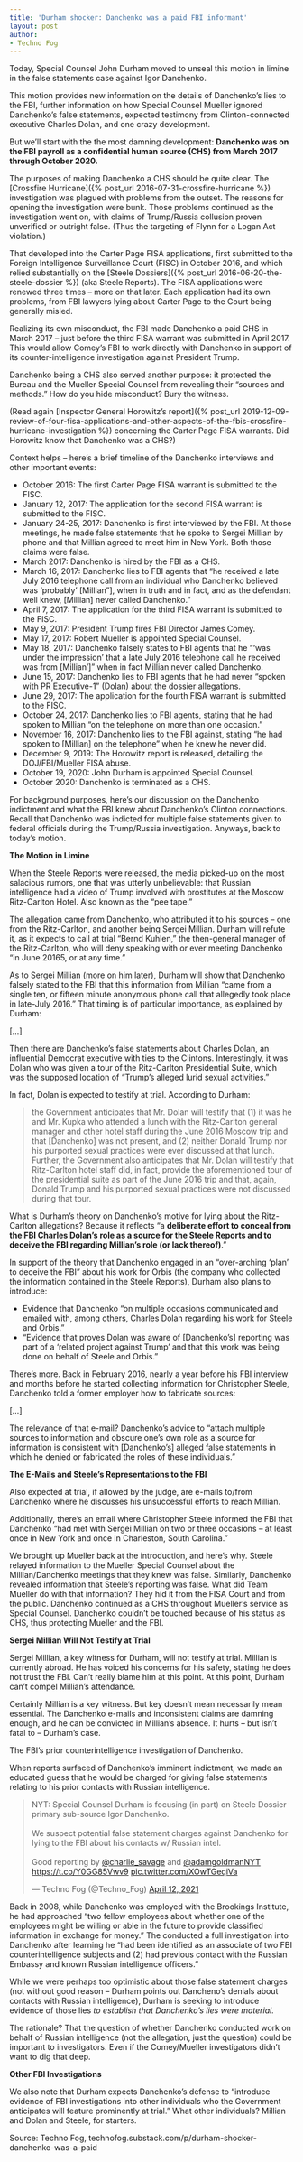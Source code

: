 ```yaml
---
title: 'Durham shocker: Danchenko was a paid FBI informant'
layout: post
author:
- Techno Fog
---
```


Today, Special Counsel John Durham moved to unseal this motion in limine in the false statements case against Igor Danchenko.

This motion provides new information on the details of Danchenko’s lies to the FBI, further information on how Special Counsel Mueller ignored Danchenko’s false statements, expected testimony from Clinton-connected executive Charles Dolan, and one crazy development.

But we’ll start with the the most damning development: **Danchenko was on the FBI payroll as a confidential human source (CHS) from March 2017 through October 2020.**

The purposes of making Danchenko a CHS should be quite clear. The [Crossfire Hurricane]({% post_url 2016-07-31-crossfire-hurricane %}) investigation was plagued with problems from the outset. The reasons for opening the investigation were bunk. Those problems continued as the investigation went on, with claims of Trump/Russia collusion proven unverified or outright false. (Thus the targeting of Flynn for a Logan Act violation.)

That developed into the Carter Page FISA applications, first submitted to the Foreign Intelligence Surveillance Court (FISC) in October 2016, and which relied substantially on the [Steele Dossiers]({% post_url 2016-06-20-the-steele-dossier %}) (aka Steele Reports). The FISA applications were renewed three times – more on that later. Each application had its own problems, from FBI lawyers lying about Carter Page to the Court being generally misled.

Realizing its own misconduct, the FBI made Danchenko a paid CHS in March 2017 – just before the third FISA warrant was submitted in April 2017. This would allow Comey’s FBI to work directly with Danchenko in support of its counter-intelligence investigation against President Trump.

Danchenko being a CHS also served another purpose: it protected the Bureau and the Mueller Special Counsel from revealing their “sources and methods.” How do you hide misconduct? Bury the witness.

(Read again [Inspector General Horowitz’s report]({% post_url 2019-12-09-review-of-four-fisa-applications-and-other-aspects-of-the-fbis-crossfire-hurricane-investigation %}) concerning the Carter Page FISA warrants. Did Horowitz know that Danchenko was a CHS?)

Context helps – here’s a brief timeline of the Danchenko interviews and other important events:

- October 2016: The first Carter Page FISA warrant is submitted to the FISC.
- January 12, 2017: The application for the second FISA warrant is submitted to the FISC.
- January 24-25, 2017: Danchenko is first interviewed by the FBI. At those meetings, he made false statements that he spoke to Sergei Millian by phone and that Millian agreed to meet him in New York. Both those claims were false.
- March 2017: Danchenko is hired by the FBI as a CHS.
- March 16, 2017: Danchenko lies to FBI agents that “he received a late July 2016 telephone call from an individual who Danchenko believed was ‘probably’ [Millian”], when in truth and in fact, and as the defendant well knew, [Millian] never called Danchenko.”
- April 7, 2017: The application for the third FISA warrant is submitted to the FISC.
- May 9, 2017: President Trump fires FBI Director James Comey.
- May 17, 2017: Robert Mueller is appointed Special Counsel.
- May 18, 2017: Danchenko falsely states to FBI agents that he “‘was under the impression’ that a late July 2016 telephone call he received was from [Millian’]” when in fact Millian never called Danchenko.
- June 15, 2017: Danchenko lies to FBI agents that he had never “spoken with PR Executive-1” (Dolan) about the dossier allegations.
- June 29, 2017: The application for the fourth FISA warrant is submitted to the FISC.
- October 24, 2017: Danchenko lies to FBI agents, stating that he had spoken to Millian “on the telephone on more than one occasion.”
- November 16, 2017: Danchenko lies to the FBI against, stating “he had spoken to [Millian] on the telephone” when he knew he never did.
- December 9, 2019: The Horowitz report is released, detailing the DOJ/FBI/Mueller FISA abuse.
- October 19, 2020: John Durham is appointed Special Counsel.
- October 2020: Danchenko is terminated as a CHS.

For background purposes, here’s our discussion on the Danchenko indictment and what the FBI knew about Danchenko’s Clinton connections. Recall that Danchenko was indicted for multiple false statements given to federal officials during the Trump/Russia investigation. Anyways, back to today’s motion.

**The Motion in Limine**

When the Steele Reports were released, the media picked-up on the most salacious rumors, one that was utterly unbelievable: that Russian intelligence had a video of Trump involved with prostitutes at the Moscow Ritz-Carlton Hotel. Also known as the “pee tape.”

The allegation came from Danchenko, who attributed it to his sources – one from the Ritz-Carlton, and another being Sergei Millian. Durham will refute it, as it expects to call at trial “Bernd Kuhlen,” the then-general manager of the Ritz-Carlton, who will deny speaking with or ever meeting Danchenko “in June 20165, or at any time.”

As to Sergei Millian (more on him later), Durham will show that Danchenko falsely stated to the FBI that this information from Millian “came from a single ten, or fifteen minute anonymous phone call that allegedly took place in late-July 2016.” That timing is of particular importance, as explained by Durham:

[…]

Then there are Danchenko’s false statements about Charles Dolan, an influential Democrat executive with ties to the Clintons. Interestingly, it was Dolan who was given a tour of the Ritz-Carlton Presidential Suite, which was the supposed location of “Trump’s alleged lurid sexual activities.”

In fact, Dolan is expected to testify at trial. According to Durham:

> the Government anticipates that Mr. Dolan will testify that (1) it was he and Mr. Kupka who attended a lunch with the Ritz-Carlton general manager and other hotel staff during the June 2016 Moscow trip and that [Danchenko] was not present, and (2) neither Donald Trump nor his purported sexual practices were ever discussed at that lunch. Further, the Government also anticipates that Mr. Dolan will testify that Ritz-Carlton hotel staff did, in fact, provide the aforementioned tour of the presidential suite as part of the June 2016 trip and that, again, Donald Trump and his purported sexual practices were not discussed during that tour.

What is Durham’s theory on Danchenko’s motive for lying about the Ritz-Carlton allegations? Because it reflects “a **deliberate effort to conceal from the FBI Charles Dolan’s role as a source for the Steele Reports and to deceive the FBI regarding Millian’s role (or lack thereof)**.”

In support of the theory that Danchenko engaged in an “over-arching ‘plan’ to deceive the FBI” about his work for Orbis (the company who collected the information contained in the Steele Reports), Durham also plans to introduce:

- Evidence that Danchenko “on multiple occasions communicated and emailed with, among others, Charles Dolan regarding his work for Steele and Orbis.”
- “Evidence that proves Dolan was aware of [Danchenko’s] reporting was part of a ‘related project against Trump’ and that this work was being done on behalf of Steele and Orbis.”

There’s more. Back in February 2016, nearly a year before his FBI interview and months before he started collecting information for Christopher Steele, Danchenko told a former employer how to fabricate sources:

[…]

The relevance of that e-mail? Danchenko’s advice to “attach multiple sources to information and obscure one’s own role as a source for information is consistent with [Danchenko’s] alleged false statements in which he denied or fabricated the roles of these individuals.”

**The E-Mails and Steele’s Representations to the FBI**

Also expected at trial, if allowed by the judge, are e-mails to/from Danchenko where he discusses his unsuccessful efforts to reach Millian.

Additionally, there’s an email where Christopher Steele informed the FBI that Danchenko “had met with Sergei Millian on two or three occasions – at least once in New York and once in Charleston, South Carolina.”

We brought up Mueller back at the introduction, and here’s why. Steele relayed information to the Mueller Special Counsel about the Millian/Danchenko meetings that they knew was false. Similarly, Danchenko revealed information that Steele’s reporting was false. What did Team Mueller do with that information? They hid it from the FISA Court and from the public. Danchenko continued as a CHS throughout Mueller’s service as Special Counsel. Danchenko couldn’t be touched because of his status as CHS, thus protecting Mueller and the FBI.

**Sergei Millian Will Not Testify at Trial**

Sergei Millian, a key witness for Durham, will not testify at trial. Millian is currently abroad. He has voiced his concerns for his safety, stating he does not trust the FBI. Can’t really blame him at this point. At this point, Durham can’t compel Millian’s attendance.

Certainly Millian is a key witness. But key doesn’t mean necessarily mean essential. The Danchenko e-mails and inconsistent claims are damning enough, and he can be convicted in Millian’s absence. It hurts – but isn’t fatal to – Durham’s case.

The FBI’s prior counterintelligence investigation of Danchenko.

When reports surfaced of Danchenko’s imminent indictment, we made an educated guess that he would be charged for giving false statements relating to his prior contacts with Russian intelligence.

<blockquote class="twitter-tweet"><p lang="en" dir="ltr">NYT: Special Counsel Durham is focusing (in part) on Steele Dossier primary sub-source Igor Danchenko.<br><br>We suspect potential false statement charges against Danchenko for lying to the FBI about his contacts w/ Russian intel.<br><br>Good reporting by <a href="https://twitter.com/charlie_savage?ref_src=twsrc%5Etfw">@charlie_savage</a> and <a href="https://twitter.com/adamgoldmanNYT?ref_src=twsrc%5Etfw">@adamgoldmanNYT</a> <a href="https://t.co/Y0GG85Vwv9">https://t.co/Y0GG85Vwv9</a> <a href="https://t.co/XOwTGeqiVa">pic.twitter.com/XOwTGeqiVa</a></p>&mdash; Techno Fog (@Techno_Fog) <a href="https://twitter.com/Techno_Fog/status/1381710906728546304?ref_src=twsrc%5Etfw">April 12, 2021</a></blockquote> <script async src="https://platform.twitter.com/widgets.js" charset="utf-8"></script>

Back in 2008, while Danchenko was employed with the Brookings Institute, he had approached “two fellow employees about whether one of the employees might be willing or able in the future to provide classified information in exchange for money.” The conducted a full investigation into Danchenko after learning he “had been identified as an associate of two FBI counterintelligence subjects and (2) had previous contact with the Russian Embassy and known Russian intelligence officers.”

While we were perhaps too optimistic about those false statement charges (not without good reason – Durham points out Dancheno’s denials about contacts with Russian intelligence), Durham is seeking to introduce evidence of those lies *to establish that Danchenko’s lies were material.*

The rationale? That the question of whether Danchenko conducted work on behalf of Russian intelligence (not the allegation, just the question) could be important to investigators. Even if the Comey/Mueller investigators didn’t want to dig that deep.

**Other FBI Investigations**

We also note that Durham expects Danchenko’s defense to “introduce evidence of FBI investigations into other individuals who the Government anticipates will feature prominently at trial.” What other individuals? Millian and Dolan and Steele, for starters.

Source: Techno Fog, technofog.substack.com/p/durham-shocker-danchenko-was-a-paid
